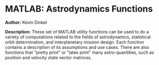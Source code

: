 # MATLAB: Astrodynamics Functions

**Author:** Kevin Dinkel

**Description:** These set of MATLAB utility functions can be used to do a variety of computations related to the fields of 
astrodynamics, statistical orbit determination, and interplanetary mission design. Each function contains a description of 
its assumptions and use cases. There are also functions that "pretty print" or "latex print" many astro-quantities, such as
position and velocity state vector matrices.